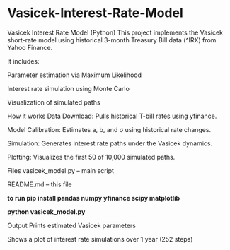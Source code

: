 # Vasicek-Interest-Rate-Model

Vasicek Interest Rate Model (Python)
This project implements the Vasicek short-rate model using historical 3-month Treasury Bill data (^IRX) from Yahoo Finance.

It includes:

Parameter estimation via Maximum Likelihood

Interest rate simulation using Monte Carlo

Visualization of simulated paths

 How it works
Data Download: Pulls historical T-bill rates using yfinance.

Model Calibration: Estimates a, b, and σ using historical rate changes.

Simulation: Generates interest rate paths under the Vasicek dynamics.

Plotting: Visualizes the first 50 of 10,000 simulated paths.

 Files
vasicek_model.py – main script

README.md – this file

**to run
pip install pandas numpy yfinance scipy matplotlib**


**python vasicek_model.py**


Output
Prints estimated Vasicek parameters

Shows a plot of interest rate simulations over 1 year (252 steps)

